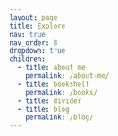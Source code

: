 ```yaml
---
layout: page
title: Explore
nav: true
nav_order: 8
dropdown: true
children:
  - title: about me
    permalink: /about-me/
  - title: bookshelf
    permalink: /books/
  - title: divider
  - title: blog
    permalink: /blog/
---
```

